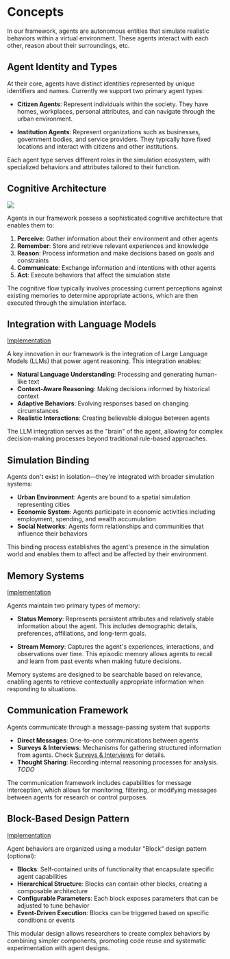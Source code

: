# Concepts

In our framework, agents are autonomous entities that simulate realistic behaviors within a virtual environment. 
These agents interact with each other, reason about their surroundings, etc.

## Agent Identity and Types

At their core, agents have distinct identities represented by unique identifiers and names. Currently we support two primary agent types:

- **Citizen Agents**: Represent individuals within the society. They have homes, workplaces, personal attributes, and can navigate through the urban environment.

- **Institution Agents**: Represent organizations such as businesses, government bodies, and service providers. They typically have fixed locations and interact with citizens and other institutions.

Each agent type serves different roles in the simulation ecosystem, with specialized behaviors and attributes tailored to their function.

## Cognitive Architecture

![](../_static/social-agent-architecture.png)

Agents in our framework possess a sophisticated cognitive architecture that enables them to:

1. **Perceive**: Gather information about their environment and other agents
2. **Remember**: Store and retrieve relevant experiences and knowledge
3. **Reason**: Process information and make decisions based on goals and constraints
4. **Communicate**: Exchange information and intentions with other agents
5. **Act**: Execute behaviors that affect the simulation state

The cognitive flow typically involves processing current perceptions against existing memories to determine appropriate actions, which are then executed through the simulation interface.

## Integration with Language Models

[Implementation](./02-llm-client.md)

A key innovation in our framework is the integration of Large Language Models (LLMs) that power agent reasoning. This integration enables:

- **Natural Language Understanding**: Processing and generating human-like text
- **Context-Aware Reasoning**: Making decisions informed by historical context
- **Adaptive Behaviors**: Evolving responses based on changing circumstances
- **Realistic Interactions**: Creating believable dialogue between agents

The LLM integration serves as the "brain" of the agent, allowing for complex decision-making processes beyond traditional rule-based approaches.

## Simulation Binding

Agents don't exist in isolation—they're integrated with broader simulation systems:

- **Urban Environment**: Agents are bound to a spatial simulation representing cities
- **Economic System**: Agents participate in economic activities including employment, spending, and wealth accumulation
- **Social Networks**: Agents form relationships and communities that influence their behaviors

This binding process establishes the agent's presence in the simulation world and enables them to affect and be affected by their environment.

## Memory Systems

[Implementation](./05-memory.md)

Agents maintain two primary types of memory:

- **Status Memory**: Represents persistent attributes and relatively stable information about the agent. This includes demographic details, preferences, affiliations, and long-term goals.

- **Stream Memory**: Captures the agent's experiences, interactions, and observations over time. This episodic memory allows agents to recall and learn from past events when making future decisions.

Memory systems are designed to be searchable based on relevance, enabling agents to retrieve contextually appropriate information when responding to situations.

## Communication Framework

Agents communicate through a message-passing system that supports:

- **Direct Messages**: One-to-one communications between agents
- **Surveys & Interviews**: Mechanisms for gathering structured information from agents. Check [Surveys & Interviews](../03-experiment-design/01-survey-and-interview.md) for details.
- **Thought Sharing**: Recording internal reasoning processes for analysis. *TODO*

The communication framework includes capabilities for message interception, which allows for monitoring, filtering, or modifying messages between agents for research or control purposes.

## Block-Based Design Pattern

[Implementation](./06-agent-customization.md#what-is-a-block)

Agent behaviors are organized using a modular "Block" design pattern (optional):

- **Blocks**: Self-contained units of functionality that encapsulate specific agent capabilities
- **Hierarchical Structure**: Blocks can contain other blocks, creating a composable architecture
- **Configurable Parameters**: Each block exposes parameters that can be adjusted to tune behavior
- **Event-Driven Execution**: Blocks can be triggered based on specific conditions or events

This modular design allows researchers to create complex behaviors by combining simpler components, promoting code reuse and systematic experimentation with agent designs.
